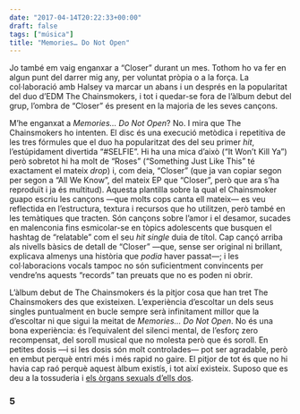 ```yaml
---
date: "2017-04-14T20:22:33+00:00"
draft: false
tags: ["música"]
title: "Memories… Do Not Open"
---
```

Jo també em vaig enganxar a “Closer” durant un mes. Tothom ho va fer en algun punt del darrer mig any, per voluntat pròpia o a la força. La col·laboració amb Halsey va marcar un abans i un després en la popularitat del duo d’EDM The Chainsmokers, i tot i quedar-se fora de l’àlbum debut del grup, l’ombra de “Closer” és present en la majoria de les seves cançons.

<!-- more -->

M’he enganxat a&nbsp;_Memories… Do Not Open_? No. I mira que The Chainsmokers ho intenten. El disc és una execució metòdica i repetitiva de les tres fórmules que el duo ha popularitzat des del seu primer _hit_, l’estúpidament divertida “#SELFIE”. Hi ha una mica d’això (“It Won’t Kill Ya”) però sobretot hi ha molt de “Roses” (“Something Just Like This” té exactament el mateix _drop_) i, com deia, “Closer” (que ja van copiar segon per segon a “All We Know”, del mateix EP que “Closer”, però que ara s’ha reproduït i ja és multitud). Aquesta plantilla sobre la qual el Chainsmoker guapo escriu les cançons —que molts cops canta ell mateix— es veu reflectida en l’estructura, textura i recursos que ho utilitzen, però també en les temàtiques que tracten. Són cançons sobre l’amor i el desamor, sucades en malenconia fins esmicolar-se en tòpics adolescents que busquen el hashtag de “relatable” com el seu _hit single_ duia de títol. Cap cançó arriba als nivells bàsics de detall de “Closer” —que, sense ser original ni brillant, explicava almenys una història que&nbsp;_podia_&nbsp;haver passat—; i les col·laboracions vocals tampoc no són suficientment convincents per vendre’ns aquests “records” tan preuats que no es poden ni obrir.

L’àlbum debut de The Chainsmokers és la pitjor cosa que han tret The Chainsmokers des que existeixen. L’experiència d’escoltar un dels seus singles puntualment en bucle sempre serà infinitament millor que la d’escoltar ni que sigui la meitat de&nbsp;_Memories… Do Not Open_. No és una bona experiència: és l’equivalent del silenci mental, de l’esforç zero recompensat, del soroll musical que no molesta però que és soroll. En petites dosis —i si les dosis són molt controlades— pot ser agradable, però en embut perquè entri més i més rapid no gaire. El pitjor de tot és que no hi havia cap raó perquè aquest àlbum existís, i tot així existeix. Suposo que es deu a la tossuderia i&nbsp;[els òrgans sexuals d’ells dos](http://t.umblr.com/redirect?z=http%3A%2F%2Fwww.vulture.com%2F2016%2F09%2Fcringiest-things-the-chainsmokers-told-billboard.html&amp;t=NDVkZTFlMjQzOTg3YmU5NDI0YTMyZTQ3Yzk0NTJhMjYzMzYzN2JiNiwwdlZSRGV5Rw%3D%3D&amp;b=t%3AW3FrZrEGV6UJ2fi_2lpHdw&amp;p=http%3A%2F%2Fenricllonch.com%2Fpost%2F159576266604%2Fmemories-do-not-open&amp;m=1).

### 5
